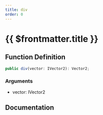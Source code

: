 ```yaml
---
title: div
order: 0
---
```


# {{ $frontmatter.title }}

## Function Definition

```ts
public div(vector: IVector2): Vector2;
```

### Arguments

* vector: IVector2

## Documentation

<!--@include: ./parts/div.md-->
